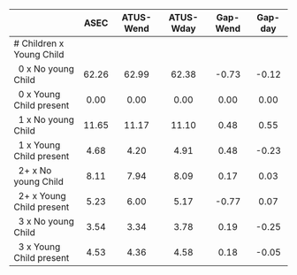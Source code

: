 
|                      |         ASEC |    ATUS-Wend |    ATUS-Wday |     Gap-Wend |      Gap-day |
| -------------------- | :----------: | :----------: | :----------: | :----------: | :----------: |
| # Children x Young Child |              |              |              |              |              |
| &nbsp;&nbsp;0 x No young Child |        62.26 |        62.99 |        62.38 |        -0.73 |        -0.12 |
| &nbsp;&nbsp;0 x Young Child present |         0.00 |         0.00 |         0.00 |         0.00 |         0.00 |
| &nbsp;&nbsp;1 x No young Child |        11.65 |        11.17 |        11.10 |         0.48 |         0.55 |
| &nbsp;&nbsp;1 x Young Child present |         4.68 |         4.20 |         4.91 |         0.48 |        -0.23 |
| &nbsp;&nbsp;2+ x No young Child |         8.11 |         7.94 |         8.09 |         0.17 |         0.03 |
| &nbsp;&nbsp;2+ x Young Child present |         5.23 |         6.00 |         5.17 |        -0.77 |         0.07 |
| &nbsp;&nbsp;3 x No young Child |         3.54 |         3.34 |         3.78 |         0.19 |        -0.25 |
| &nbsp;&nbsp;3 x Young Child present |         4.53 |         4.36 |         4.58 |         0.18 |        -0.05 |

